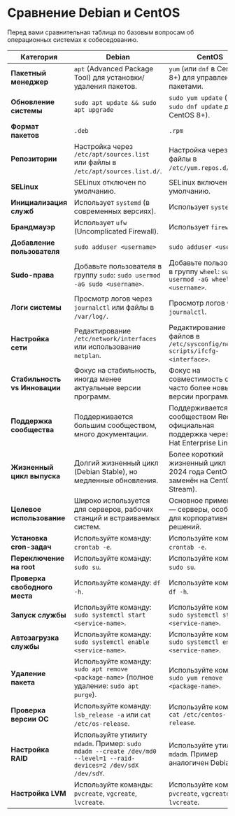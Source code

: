 # **Сравнение Debian и CentOS**

Перед вами сравнительная таблица по базовым вопросам об операционных системах к собеседованию.

| **Категория**                  | **Debian**                                                                                     | **CentOS**                                                                                      |
|--------------------------------|-----------------------------------------------------------------------------------------------|------------------------------------------------------------------------------------------------|
| **Пакетный менеджер**          | `apt` (Advanced Package Tool) для установки/удаления пакетов.                                 | `yum` (или `dnf` в CentOS 8+) для управления пакетами.                                          |
| **Обновление системы**         | `sudo apt update && sudo apt upgrade`                                                         | `sudo yum update` (или `sudo dnf update` для CentOS 8+).                                        |
| **Формат пакетов**             | `.deb`                                                                                        | `.rpm`                                                                                         |
| **Репозитории**                | Настройка через `/etc/apt/sources.list` или файлы в `/etc/apt/sources.list.d/`.               | Настройка через файлы в `/etc/yum.repos.d/`.                                                   |
| **SELinux**                    | SELinux отключен по умолчанию.                                                                | SELinux включен по умолчанию.                                                                  |
| **Инициализация служб**        | Использует `systemd` (в современных версиях).                                                 | Использует `systemd`.                                                                          |
| **Брандмауэр**                 | Использует `ufw` (Uncomplicated Firewall).                                                    | Использует `firewalld`.                                                                        |
| **Добавление пользователя**    | `sudo adduser <username>`                                                                     | `sudo adduser <username>`                                                                      |
| **Sudo-права**                 | Добавьте пользователя в группу `sudo`: `sudo usermod -aG sudo <username>`.                     | Добавьте пользователя в группу `wheel`: `sudo usermod -aG wheel <username>`.                   |
| **Логи системы**               | Просмотр логов через `journalctl` или файлы в `/var/log/`.                                    | Просмотр логов через `journalctl`.                                                            |
| **Настройка сети**             | Редактирование `/etc/network/interfaces` или использование `netplan`.                         | Редактирование файлов в `/etc/sysconfig/network-scripts/ifcfg-<interface>`.                   |
| **Стабильность vs Инновации**  | Фокус на стабильность, иногда менее актуальные версии программ.                               | Фокус на совместимость с RHEL, часто более новые версии программ.                              |
| **Поддержка сообщества**       | Поддерживается большим сообществом, много документации.                                       | Поддерживается сообществом Red Hat, официальная поддержка через Red Hat Enterprise Linux.      |
| **Жизненный цикл выпуска**     | Долгий жизненный цикл (Debian Stable), но медленные обновления.                              | Более короткий жизненный цикл (до 2024 года CentOS заменён на CentOS Stream).                  |
| **Целевое использование**      | Широко используется для серверов, рабочих станций и встраиваемых систем.                       | Основное применение — серверы, особенно для корпоративных решений.                             |
| **Установка cron-задач**       | Используйте команду: `crontab -e`.                                                            | Используйте команду: `crontab -e`.                                                             |
| **Переключение на root**       | Используйте команду: `sudo su`.                                                               | Используйте команду: `sudo su`.                                                                |
| **Проверка свободного места**  | Используйте команду: `df -h`.                                                                 | Используйте команду: `df -h`.                                                                  |
| **Запуск службы**              | Используйте команду: `sudo systemctl start <service-name>`.                                   | Используйте команду: `sudo systemctl start <service-name>`.                                    |
| **Автозагрузка службы**        | Используйте команду: `sudo systemctl enable <service-name>`.                                  | Используйте команду: `sudo systemctl enable <service-name>`.                                   |
| **Удаление пакета**            | Используйте команду: `sudo apt remove <package-name>` (полное удаление: `sudo apt purge`).   | Используйте команду: `sudo yum remove <package-name>`.                                         |
| **Проверка версии ОС**         | Используйте команду: `lsb_release -a` или `cat /etc/os-release`.                              | Используйте команду: `cat /etc/centos-release`.                                                |
| **Настройка RAID**             | Используйте утилиту `mdadm`. Пример: `sudo mdadm --create /dev/md0 --level=1 --raid-devices=2 /dev/sdX /dev/sdY`. | Используйте утилиту `mdadm`. Пример аналогичен Debian.                                         |
| **Настройка LVM**              | Используйте команды: `pvcreate`, `vgcreate`, `lvcreate`.                                      | Используйте команды: `pvcreate`, `vgcreate`, `lvcreate`.                                       |
